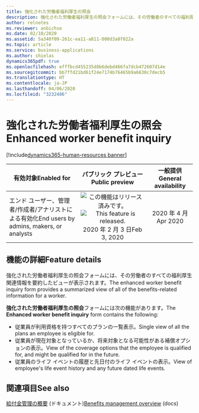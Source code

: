 ```yaml
---
title: 強化された労働者福利厚生の照会
description: 強化された労働者福利厚生の照会フォームには、その労働者のすべての福利厚生関連情報を要約したビューが表示されます。
author: relnotes
ms.reviewer: anbichse
ms.date: 02/10/2020
ms.assetid: 5a340f09-261c-ea11-a811-000d3a8f022a
ms.topic: article
ms.service: business-applications
ms.author: shielas
dynamics365pdf: true
ms.openlocfilehash: efffbcd455235d8b6debd466fa7dcb472607d14e
ms.sourcegitcommit: bb7ffd21bd61f24e7174b76465b9a6630c7decb5
ms.translationtype: HT
ms.contentlocale: ja-JP
ms.lasthandoff: 04/06/2020
ms.locfileid: "3232486"
---
```

# <a name="enhanced-worker-benefit-inquiry"></a><span data-ttu-id="61352-103">強化された労働者福利厚生の照会</span><span class="sxs-lookup"><span data-stu-id="61352-103">Enhanced worker benefit inquiry</span></span>
[!include[dynamics365-human-resources banner](../includes/dynamics365-human-resources.md)]

| <span data-ttu-id="61352-104">有効対象</span><span class="sxs-lookup"><span data-stu-id="61352-104">Enabled for</span></span>    |  <span data-ttu-id="61352-105">パブリック プレビュー</span><span class="sxs-lookup"><span data-stu-id="61352-105">Public preview</span></span> | <span data-ttu-id="61352-106">一般提供</span><span class="sxs-lookup"><span data-stu-id="61352-106">General availability</span></span> | 
| ---------- | :----------: |:----------: |
|<span data-ttu-id="61352-107">エンド ユーザー、管理者/作成者/アナリストによる有効化</span><span class="sxs-lookup"><span data-stu-id="61352-107">End users by admins, makers, or analysts</span></span>|<span data-ttu-id="61352-108">![この機能はリリース済みです。](/dynamics365-release-plan/media/green-checkmark.png "この機能はリリース済みです。")</span><span class="sxs-lookup"><span data-stu-id="61352-108">![This feature is released.](/dynamics365-release-plan/media/green-checkmark.png "This feature is released.")</span></span> <span data-ttu-id="61352-109">2020 年 2 月 3 日</span><span class="sxs-lookup"><span data-stu-id="61352-109">Feb 3, 2020</span></span>| <span data-ttu-id="61352-110">2020 年 4 月</span><span class="sxs-lookup"><span data-stu-id="61352-110">Apr 2020</span></span>|






## <a name="feature-details"></a><span data-ttu-id="61352-111">機能の詳細</span><span class="sxs-lookup"><span data-stu-id="61352-111">Feature details</span></span>
<!--feature detail start -->
<span data-ttu-id="61352-112">強化された労働者福利厚生の照会フォームには、その労働者のすべての福利厚生関連情報を要約したビューが表示されます。</span><span class="sxs-lookup"><span data-stu-id="61352-112">The enhanced worker benefit inquiry form provides a summarized view of all of the benefits-related information for a worker.</span></span>  

<span data-ttu-id="61352-113">**強化された労働者福利厚生の照会**フォームには次の機能があります。</span><span class="sxs-lookup"><span data-stu-id="61352-113">The **Enhanced worker benefit inquiry** form contains the following:</span></span>

- <span data-ttu-id="61352-114">従業員が利用資格を持つすべてのプランの一覧表示。</span><span class="sxs-lookup"><span data-stu-id="61352-114">Single view of all the plans an employee is eligible for.</span></span>
- <span data-ttu-id="61352-115">従業員が現在対象となっているか、将来対象となる可能性がある補償オプションの表示。</span><span class="sxs-lookup"><span data-stu-id="61352-115">View of the coverage options that the employee is qualified for, and might be qualified for in the future.</span></span>
- <span data-ttu-id="61352-116">従業員のライフ イベントの履歴と先日付のライフ イベントの表示。</span><span class="sxs-lookup"><span data-stu-id="61352-116">View of employee's life event history and any future dated life events.</span></span>
<!--feature detail end -->










## <a name="see-also"></a><span data-ttu-id="61352-117">関連項目</span><span class="sxs-lookup"><span data-stu-id="61352-117">See also</span></span>


<!--docs start-->
<span data-ttu-id="61352-118">[給付金管理の概要](https://docs.microsoft.com/dynamics365/human-resources/hr-benefits-management-overview) (ドキュメント)</span><span class="sxs-lookup"><span data-stu-id="61352-118">[Benefits management overview](https://docs.microsoft.com/dynamics365/human-resources/hr-benefits-management-overview) (docs)</span></span>
<!--docs end-->

